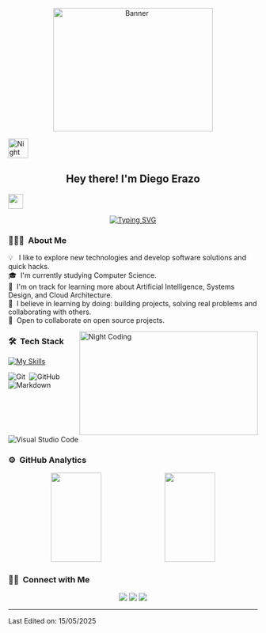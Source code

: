  <p align="center"> 
    <img src="https://i.pinimg.com/originals/10/28/f9/1028f99fd8f021b7b30e6e1899a88b29.gif" alt="Banner" width="80%" height="250px" />
</p>



<img alt="Night Coding" src="./assets/Hand%20Wave.gif" width='40' /><h2 align="center">Hey there! I'm Diego Erazo</h2><img src = "https://raw.githubusercontent.com/MartinHeinz/MartinHeinz/master/wave.gif" width = 30px> </h1>
<p align='center'>
<p align="center">
      <a href="https://git.io/typing-svg"><img src="https://readme-typing-svg.herokuapp.com?font=Fira+Code&size=33&pause=1000&center=true&width=435&lines=Software+Developer" alt="Typing SVG" /></a>
</p>



<!-- ## 👋 &nbsp;Hey there! I'm Aditya -->

### 👨🏻‍💻 &nbsp;About Me

💡 &nbsp; I like to explore new technologies and develop software solutions and quick hacks.\
🎓 &nbsp;I'm currently studying Computer Science.\
🌱 &nbsp;I'm on track for learning more about Artificial Intelligence, Systems Design, and Cloud Architecture.\
🧠 &nbsp;I believe in learning by doing: building projects, solving real problems and collaborating with others.\
🤝 &nbsp;Open to collaborate on open source projects.

<img alt="Night Coding" src="https://i.pinimg.com/originals/1f/d7/8e/1fd78e28449345cb772e60eb101b66b2.gif" width="360px" height="210px"  align="right"/>

### 🛠 &nbsp;Tech Stack

[![My Skills](https://skillicons.dev/icons?i=js,html,css,bootstrap,figma,php,mysql,mongodb)](https://skillicons.dev)

![Git](https://img.shields.io/badge/-Git-05122A?style=flat&logo=git)&nbsp;
![GitHub](https://img.shields.io/badge/-GitHub-05122A?style=flat&logo=github)&nbsp;
![Markdown](https://img.shields.io/badge/-Markdown-05122A?style=flat&logo=markdown)\
![Visual Studio Code](https://img.shields.io/badge/-Visual%20Studio%20Code-05122A?style=flat&logo=visual-studio-code&logoColor=007ACC)&nbsp;


### ⚙️ &nbsp;GitHub Analytics

<p align="center">
<a>
  <img height="180em" width="45%" src="https://github-readme-stats-eight-theta.vercel.app/api?username=Dante447&show_icons=true&theme=algolia&include_all_commits=true&count_private=true"/>
  <img height="180em" width="45%" src="https://github-readme-stats-eight-theta.vercel.app/api/top-langs/?username=Dante447&layout=compact&langs_count=8&theme=algolia"/>
</a>
</p>

### 🤝🏻 &nbsp;Connect with Me

<p align="center">
<a href="https://linkedin.com/in/diego-erazo-58b27b363"><img src="https://img.shields.io/badge/-Diego Erazo-0077B5?style=flat&logo=Linkedin&logoColor=white"/></a>
<a href="mailto:erazocardonad@gmail.com"><img src="https://img.shields.io/badge/-erazocardonad@gmail.com-D14836?style=flat&logo=Gmail&logoColor=white"/></a>
<a href="https://instagram.com/danttzx"><img src="https://img.shields.io/badge/-@danttzx-E4405F?style=flat&logo=Instagram&logoColor=white"/></a>
</p>

------

Last Edited on: 15/05/2025
